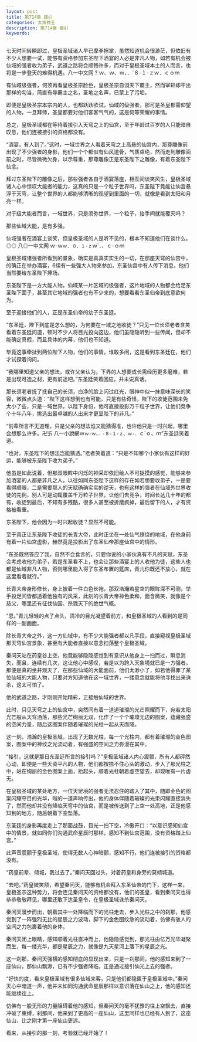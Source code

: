 ```yaml
---
layout: post
title: 第714章 接引
categories: 太古神王
description: 第714章 接引
keywords:
---
```


七天时间转瞬即过，皇极圣域诸人早已摩拳擦掌，虽然知道机会很渺茫，但依旧有不少人想要一试，能够有资格参加东圣陛下酒宴的人必是非凡人物，如若有机会被仙域的强者收为弟子，武道之路将会顺畅许多，而对于皇极圣域本土的人而言，也将是一步登天的难得机遇。八一中文网 ? ｗ、ｗ、ｗ、．`８-１-ｚｗ．ｃｏｍ

有仙域级强者，何须再看皇极圣宗脸色，皇极圣宗自诩天下霸主，然而宰轩却干出那样的勾当，简直有辱霸主之名，圣地之名声，已蒙上了污垢。

即便是皇极圣宗本宗内的人，也都跃跃欲试，仙域的级强者，那可是圣皇都需仰望的人物，一旦拜师，圣皇都要对他们客客气气的，这是何等荣耀的事情。

总之，皇极圣域都在等待着接引入天穹之上的仙宫，至于年龄过百岁的人只能暗自叹息，他们连被接引的资格都没有。

“酒宴，有人到了。”这时，一域世界之人看着天穹之上高悬的仙宫内，那尊雕像前出现了不少强者的身影，他们一个个都似有仙风道骨，气质卓绝，然而走到雕像面前之时，尽皆微微欠身，以示尊重，那尊雕像正是东圣陛下之雕像，有着东圣陛下仙念。

拜过东圣陛下的雕像之后，那些强者各自于酒宴落座，相互间谈笑风生，皇极圣域诸人心中惊叹大能者的能力，这真的只是一个粒子世界吗，东圣陛下竟能让仙宫悬浮于天穹，让整个世界的人都能够清晰的观望到里面的一切，就像是看到太阳和月亮一样。

对于级大能者而言，一域世界，只是须弥世界，一个粒子，抬手间就能覆灭吗？

那些仙域大能，是有多强。

仙域强者在酒宴上谈笑，但皇极圣域的人是听不见的，根本不知道他们在谈什么。◎◎ 八◎一中文网  ｗ-ｗ`ｗ`．`８、１-ｚ`ｗ`．、ｃ-ｏｍ

皇极圣域诸强者所看到的景象，确实是真真实实生的一切，在那座天穹的仙宫中，的确正在举办酒宴，6续有一些强大人物来参加，东圣仙宫中有人传下消息，他们当然要给东圣陛下捧场。

东圣陛下是一方大能人物，仙域某一片区域的级强者，这片地域的人物都会给足东圣陛下面子，甚至其它地域的强者也有不少来的，想要看看东圣仙帝到底意欲何为。

至于迎接他们的人，正是东圣仙帝的幼子东圣廷。

“东圣廷，陛下到底是怎么想的，为何要在一域之地收徒？”只见一位长须老者含笑看着东圣廷问道，顿时不少人将目光投向这边，他们虽隐隐听到一些传闻，但却不能确定真假，而且具体的内幕，他们也不知道。

毕竟这事牵扯到两位陛下人物，他们的事情，谁敢多问，这是看到东圣廷在，他们才试探着询问。

“我哪里知道父亲的想法，或许父亲认为，下界的人想要成长需经历更多磨难，若是出现可造之材，更有前途吧。”东圣廷笑着回应，并未说真话。

那长须老者抚了抚自己的长须，白净的脸上闪过红光，眼神中似一抹意味深长的笑容，微微点头道：“陛下这样想倒也有可能，只是有些奇怪，陛下的收徒范围未免太小了些，只是一域世界，以陛下身份，他可直接投影万千粒子世界，让他们竞争个十年八年，挑选出最卓越的人出来才更显陛下的非凡。”

“前辈所言不无道理，只是父亲的想法谁又能猜得准，也许他只是一时兴起，哪里会想那么许多。卍卐  八一小說網ｗ`ｗ-ｗ、．-８-１-ｚ、ｗ-．`ｃ`ｏ、ｍ”东圣廷笑着道。

“也对，东圣陛下的想法岂能猜透。”老者笑着道：“只是不知哪个小家伙有这样的好运，能够被东圣陛下收为弟子。”

他虽是如此说着，但那双眼眸中闪烁的神采却依旧给人不可捉摸的感觉，能够来参加酒宴的人都是非凡之人，以往如同东圣陛下这样的存在如若想要收弟子，一是要看得顺眼，二是需要那人的天赋确确实实的逆天，也有这样的强者在仙域外世界收徒的先例，别人可是动辄覆盖千万粒子世界，让他们去竞争，时间长达几十年的都有，收徒到最后，不知有多残酷，很多人甚至被折磨疯掉，最后留下的人，才有资格被看重。

东圣陛下，他会因为一时兴起收徒？显然不可能。

至于真正让东圣陛下收徒的长青大帝，此时正坐在一处仙气缭绕的地域，在他身前有着一片仙宫虚影，赫然竟是投影出了东圣仙帝那座仙宫中的情形。

“东圣既然答应了我，自然不会食言的，只要你说的小家伙真有不凡的天赋，东圣会考虑收他为弟子，若是东圣看不上，也会让那些酒宴上的人收他为徒，这些人也都是仙域非凡人物，否则哪里能入得了东圣布置的筵席，青儿你既还不放心，就在这里看着就行。”

长青大帝身形修长，身上披着一件白色长袍，那双浩瀚若星空的眼眸深不可测，举手投足间皆都透着他独有的风采，此刻的长青大帝神色柔和，面含微笑，就像是个慈父，哪里还有征伐仙国、杀戮天下的绝世气概。

“恩。”青儿轻轻的点了点头，清冷的目光凝望着前方，和皇极圣域的人看到的是同样的一副画面。

除长青大帝之外，这一方仙域中，有不少大能强者都以凡手段，直接窥视皇极圣域那天穹仙宫景象，甚至有大能者直接以意念扫荡整个皇极圣域。

秦问天站在药皇谷上空，他竟能够隐隐感觉到有意识从他身上一扫而过，瞬息消失，而且，连续有几次，这让他心中感叹，若是以为跨入天象境就已是一方强者，那便是真的坐井观天了，在那些仙域的大能面前，他们太渺小了，如若他得罪了某位仙域的大能人物，只要对方知道他在这一域世界，一缕意念就能将他寻找出来诛杀，这太可怕了。

他的武道之路，才刚刚开始精彩，正接触仙域的世界。

此时，只见天穹之上的仙宫中，突然间有着一道道璀璨的光芒照耀而下，宛若太阳光芒般从天穹洒落，那些光芒绚丽无双，化作了一个个璀璨无边的图案，蕴藏强盛的空间力量，随后这图案伴随着璀璨的光柱一起从天而降。

这一刻，浩瀚的皇极圣域，出现了无数光柱，每一个光柱内，都有着璀璨的金色图案，图案中的神纹之光流动着，有强盛的空间之力弥漫在其中。

“接引，这就是那日东圣廷所言的接引吗？”皇极圣域诸人内心震颤，所有人都砰然心动，即便是一些天资平凡的人物，他们都按捺不住心头的激动，步入了那光柱之中，站在绚丽的金色图案上面，抬起头，顺着光柱朝着虚空望去，却现唯有一片虚无。

在皇极圣域的某处地方，一位天罡境的强者无法忍住的踏入了其中，随即金色的图案闪耀夺目的光华，嗡的一道声响传出，他的身体伴随着璀璨的光束闪耀直接消失了，然而他却并没有降临天穹中的仙宫，而是被传送到了上空一处高地，正是他感知到的地方，随后朝着下空坠落。

东圣廷的身影再度走上了那面战鼓，目光一扫下空，冷傲开口：“以意识感知仙宫中的情景，就如同你们沟通武命星辰时那样，感知不到仙宫范围，没有资格踏上仙宫。”

此声音震颤于皇极圣域，使得无数人心神暗颤，感知不行，他们连被接引的资格都没有。

“药皇前辈、倾城，我过去了。”秦问天回过头，对着药皇和身旁的莫倾城道。

“去吧。”药皇微笑颔，希望秦问天，能够有机会拜入东圣仙帝的门下，这样一来，皇极圣宗这种势力，将会连见秦问天的资格都没有，他们的圣皇，看到秦问天也得恭恭敬敬拜见，哪里还敢下达圣皇令，在皇极圣域诛杀秦问天。

秦问天漫步而出，朝着其中一处降临而下的光柱走去，步入光柱之中的刹那，他感觉到了一阵强烈无比的星辰之力波动，脚下的金色图纹急的流动着，仿佛有骇人的空间之力包裹着他的身体。

秦问天闭上眼睛，感知顺着光柱直冲而上，他隐隐感觉到，那光柱由亿万光华凝聚而生，每一缕光华，都是星辰之力，就像是九天星河上落下的星辰之光。

这一刹那，秦问天强横的感知彻底的显现出来，只是一刹那间，他的感知来到了一座仙山，那仙山飘渺，已有不少强者降临，正是通过接引仙光上去的强者。

“好快的度，看来皇极圣域有很多仙域来客，只是他们都隐匿于皇极圣域中。”秦问天心中暗道一声，他并未如同沟通武命星辰那样以意识落在仙山之上，他的感知还能继续往上。

仿佛有一股无形的力量阻碍着他的感知，但秦问天的毫不犹豫的往上空飘去，直接冲破了束缚，刹那间，他来到了更高的一座仙山，这里同样也已经有人到了，这座仙山，比之刚才第一座仙山更远。

看来，从接引的那一刻，考验就已经开始了！
